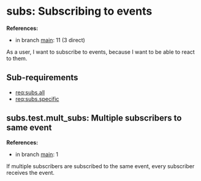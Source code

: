 # subs: Subscribing to events

**References:**

- in branch [main](https://github.com/mhatzl/evident/tree/main): 11 (3 direct)

As a user, I want to subscribe to events, because I want to be able to react to them.

## Sub-requirements

- [req:subs.all](5-REQ-subs.all)
- [req:subs.specific](5-REQ-subs.specific)

## subs.test.mult_subs: Multiple subscribers to same event

**References:**

- in branch [main](https://github.com/mhatzl/evident/tree/main): 1

If multiple subscribers are subscribed to the same event, every subscriber receives the event.
